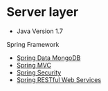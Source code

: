 # Server layer

* Java Version 1.7

Spring Framework

* [Spring Data MongoDB](http://projects.spring.io/spring-data-mongodb/)
* [Spring MVC](http://projects.spring.io/spring-framework/)
* [Spring Security](http://projects.spring.io/spring-security/)
* [Spring RESTful Web Services](http://projects.spring.io/spring-hateoas/)
